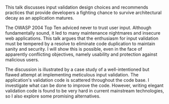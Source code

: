 This talk discusses input validation design choices and recommends
practices that provide developers a fighting chance to survive
architectural decay as an application matures.

The OWASP 2004 Top Ten adviced never to trust user input. Although
fundamentally sound, it led to many maintenance nightmares and insecure
web applications. This talk argues that the enthusiasm for input
validation must be tempered by a resolve to eliminate code duplication
to maintain sanity and security. I will show this is possible, even in
the face of apparently conflicting objectives, namely usability and
protection against malicious users.

The discussion is illustrated by a case study of a well-intentioned but
flawed attempt at implementing meticulous input validation. The
application's validation code is scattered throughout the code base. I
investigate what can be done to improve the code. However, writing
elegant validation code is found to be very hard in current mainstream
technologies, so I also explore some promising alternatives.